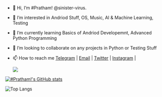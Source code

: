 - 👋 Hi, I’m #Pratham! @sinister-virus.
- 👀 I’m interested in Andriod Stuff, OS, Music, AI & Machine Learning, Testing
- 🌱 I’m currently learning Basics of Andriod Developemnt, Advanced Python Programming
- 💞️ I’m looking to collaborate on any projects in Python or Testing Stuff
- 📫 How to reach me
   [Telegram](https://t.me/sinister_virus) |
   [Email](mailto:sinister-virus@outlook.com) |
   [Twitter](https://www.twitter.com/sinister_virus) |
   [Instagram](https://www.instagram.com/sinister_virus) |
   
   [![](https://visitcount.itsvg.in/api?id=sinister-virus&label=Profile%20Views&pretty=true)](https://visitcount.itsvg.in)
   
[![#Pratham!'s GitHub stats](https://github-readme-stats.vercel.app/api?username=sinister-virus&show_icons=true&theme=chartreuse-dark)](https://github.com/sinister-virus/github-readme-stats)

![Top Langs](https://github-readme-stats.vercel.app/api/top-langs/?username=sinister-virus&show_icons=true&theme=chartreuse-dark&hide_border=false&include_all_commits=true&count_private=true&layout=compact)

<!---
Pratham416/Pratham416 is a ✨ special ✨ repository because its `README.md` (this file) appears on your GitHub profile.
You can click the Preview link to take a look at your changes.
--->
